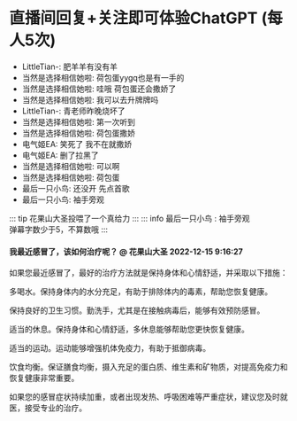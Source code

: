 # 直播间回复+关注即可体验ChatGPT (每人5次)
<ul class="gpt-fix-window"><li>LittleTian-: <span style="color:var(--vp-c-brand);"> 肥羊羊有没有羊</span></li><li>当然是选择相信她啦: <span style="color:var(--vp-c-brand);"> 荷包蛋yygq也是有一手的</span></li><li>当然是选择相信她啦: <span style="color:var(--vp-c-brand);"> 哇哦 荷包蛋还会撒娇了</span></li><li>当然是选择相信她啦: <span style="color:var(--vp-c-brand);"> 我可以去升牌牌吗</span></li><li>LittleTian-: <span style="color:var(--vp-c-brand);"> 青老师昨晚烧坏了</span></li><li>当然是选择相信她啦: <span style="color:var(--vp-c-brand);"> 第一次听到</span></li><li>当然是选择相信她啦: <span style="color:var(--vp-c-brand);"> 荷包蛋撒娇</span></li><li>电气姬EA: <span style="color:var(--vp-c-brand);"> 笑死了 我不在就撒娇</span></li><li>电气姬EA: <span style="color:var(--vp-c-brand);"> 删了拉黑了</span></li><li>当然是选择相信她啦: <span style="color:var(--vp-c-brand);"> 可以啊</span></li><li>当然是选择相信她啦: <span style="color:var(--vp-c-brand);"> 荷包蛋</span></li><li>最后一只小鸟: <span style="color:var(--vp-c-brand);"> 还没开 先点首歌</span></li><li>最后一只小鸟: <span style="color:var(--vp-c-brand);"> 袖手旁观</span></li></ul>

::: tip 花果山大圣投喂了一个真给力
:::
::: info 最后一只小鸟   :<span style="color:var(--vp-c-brand);"> 袖手旁观 </span>     
 弹幕字数少于5，不算数哦
:::
#### 我最近感冒了，该如何治疗呢？ @ 花果山大圣  2022-12-15 9:16:27
如果您最近感冒了，最好的治疗方法就是保持身体和心情舒适，并采取以下措施：

多喝水。保持身体内的水分充足，有助于排除体内的毒素，帮助您恢复健康。

保持良好的卫生习惯。勤洗手，尤其是在接触病毒后，能够有效预防感冒。

适当的休息。保持身体和心情舒适，多休息能够帮助您更快恢复健康。

适当的运动。运动能够增强机体免疫力，有助于抵御病毒。

饮食均衡。保证膳食均衡，摄入充足的蛋白质、维生素和矿物质，对提高免疫力和恢复健康非常重要。

 如果您的感冒症状持续加重，或者出现发热、呼吸困难等严重症状，建议您及时就医，接受专业的治疗。